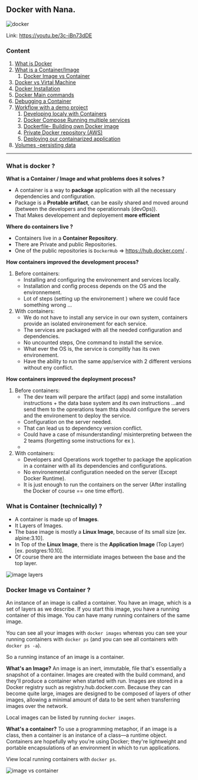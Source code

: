 ## Docker with Nana.
![docker](https://www.docker.com/wp-content/uploads/2022/03/vertical-logo-monochromatic.png)


Link: https://youtu.be/3c-iBn73dDE

### Content

1. [What is Docker](#what-is-docker)
2. [What is a Container/Image](#what-is-container-technically)
    1. [Docker Image vs Container](#docker-image-vs-container)
3. [Docker vs Virtal Machine]()
4. [Docker Installation]()
5. [Docker Main commands]()
6. [Debugging a Container]()
7. [Workflow with a demo project]()
    1. [Developing localy with Containers]()
    2. [Docker Compose Running multiple services]()
    3. [Dockerfile- Building own Docker image]()
    4. [Private Docker repository (AWS)]()
    5. [Deploying our containarized application]()
8. [Volumes -persisting data]()

------------------------

### What is docker ?

**What is a Container / Image and what problems does it solves ?**
- A container is a way to **package** application with all the necessary dependencies and configuration.
- Package is a **Protable artifact**, can be easily shared and moved around (between the developers and the operationnals (devOps)).
- That Makes developement and deployement **more efficient**

**Where do containers live ?**
- Containers live in a **Container Repository**.
- There are Private  and public Repositories.
- One of the public repositories is `DockerHub` => https://hub.docker.com/ .

**How containers improved the development process?**

1. Before containers:
    - Installing and configuring the environement and services locally.
    - Installation and config process depends on the OS and the environnement.
    - Lot of steps (setting up the environement ) where we could face something wrong ...
2. With containers:
    - We do not have to install any service in our own system, containers provide an isolated environement for each service.
    - The services are packaged with all the needed configuration and dependencies.
    - No uncounted steps, One command to install the service.
    - What ever the OS is, the service is complitly has its own environement.
    - Have the ability to run the same app/service with 2 different versions without eny conflict.


**How containers improved the deployment process?**
1. Before containers:
    - The dev team will perpare the artifact (app) and some installation instructions + the data base system and its own instructions ...and send them to the oprerations team thta should configure the servers and the environement to deploy the service.
    - Configuration on the server needed.
    - That can lead us to dependency version conflict.
    - Could have a case of misunderstanding/ misinterpreting between the 2 teams (forgetting some instructions for ex ).
    - 
2. With containers:
    - Developers and Operations work together to package the application in a container with all its dependencies and configurations.
    - No environemental configuration needed on the server (Except Docker Runtime).
    - It is just enough to run the containers on the server (After installing the Docker of course == one time effort).


### What is Container (technically) ?
- A container is made up of **Images**.
- It Layers of Images.
- The base image is mostly a **Linux Image**, because of its small size [ex. alpine:3.10].
- In Top of the **Linux Image**, there is the **Application Image** (Top Layer) [ex. postgres:10.10].
- Of course there are the intermidiate images between the base and the top layer.


![image layers](https://4.bp.blogspot.com/-AEoeLj_vvbw/WvmdxlQudOI/AAAAAAAADNE/3P0VrsokTXA3t6_2jnjSeQXUG6uJK-ypACLcBGAs/s1600/2-layer.jpg)

### Docker Image vs Container ?

An instance of an image is called a container. You have an image, which is a set of layers as we describe. If you start this image, you have a running container of this image. You can have many running containers of the same image.

You can see all your images with `docker images` whereas you can see your running containers with `docker ps` (and you can see all containers with `docker ps -a`).

So a running instance of an image is a container.

**What's an Image?**
An image is an inert, immutable, file that's essentially a snapshot of a container. Images are created with the build command, and they'll produce a container when started with run. Images are stored in a Docker registry such as registry.hub.docker.com. Because they can become quite large, images are designed to be composed of layers of other images, allowing a minimal amount of data to be sent when transferring images over the network.

Local images can be listed by running `docker images`.

**What's a container?**
To use a programming metaphor, if an image is a class, then a container is an instance of a class—a runtime object. Containers are hopefully why you're using Docker; they're lightweight and portable encapsulations of an environment in which to run applications.

View local running containers with `docker ps`.

![image vs container](https://i.stack.imgur.com/Cx1eo.png)
